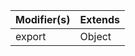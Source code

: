 | Modifier(s)                            | Extends                                    |
|----------------------------------------|--------------------------------------------|
| export | Object |